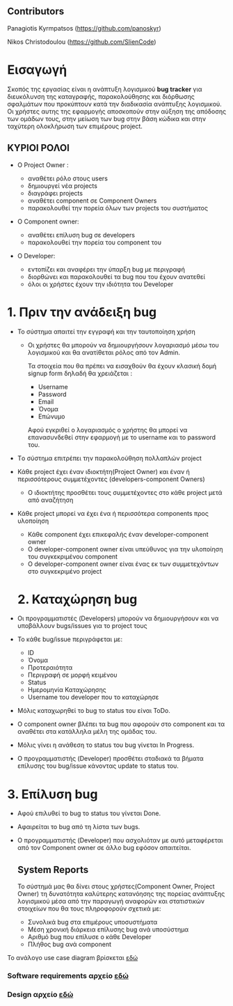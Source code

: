 ## Contributors
Panagiotis Kyrmpatsos (https://github.com/panoskyr)

Nikos Christodoulou (https://github.com/SlienCode)

# Εισαγωγή

Σκοπός της εργασίας είναι η ανάπτυξη λογισμικού **bug tracker** για διευκόλυνση της καταγραφής, παρακολούθησης και διόρθωσης σφαλμάτων που προκύπτουν κατά την διαδικασία ανάπτυξης λογισμικού. Οι χρήστες αυτης της εφαρμογής αποσκοπούν στην αύξηση της απόδοσης των ομάδων τους, στην μείωση των bug στην βάση κώδικα και  στην ταχύτερη ολοκλήρωση των επιμέρους project.

## ΚΥΡΙΟΙ ΡΟΛΟΙ

* Ο Project Owner :
  * αναθέτει ρόλο στους users
  * δημιουργεί νέα projects
  * διαγράφει projects
  * αναθέτει component σε Component Owners
  * παρακολουθεί την πορεία όλων των projects του συστήματος
  
* Ο Component owner:
  * αναθέτει επίλυση bug σε developers
  * παρακολουθεί την πορεία του component του

* O Developer:
  * εντοπίζει και αναφέρει την ύπαρξη bug με περιγραφή 
  * διορθώνει και παρακολουθεί τα bug που του έχουν ανατεθεί
  * όλοι οι χρήστες έχουν την ιδιότητα του Developer
# 1. Πριν την ανάδειξη bug
* Το σύστημα απαιτεί την εγγραφή και την ταυτοποίηση χρήση 
  * Οι χρήστες θα μπορούν να δημιουργήσουν λογαριασμό μέσω του λογισμικού και θα ανατίθεται ρόλος από τον Admin.
  
      Τα στοιχεία που θα πρέπει να εισαχθούν θα έχουν κλασική δομή signup form δηλαδή θα χρειάζεται : 

    * Username
    * Password
    * Email
    * Όνομα
    * Επώνυμο

    Aφού εγκριθεί ο λογαριασμός ο χρήστης θα μπορεί να επανασυνδεθεί στην εφαρμογή με το username και το password του.
* Τo σύστημα επιτρέπει την παρακολούθηση πολλαπλών project
* Κάθε project έχει έναν ιδιοκτήτη(Project Owner) και έναν ή περισσότερους συμμετέχοντες (developers-component Owners)
  * Ο ιδιοκτήτης προσθέτει τους συμμετέχοντες στο κάθε project μετά από αναζήτηση
* Κάθε project μπορεί να έχει ένα ή περισσότερα components προς υλοποίηση
  * Κάθε component έχει επικεφαλής έναν developer-component owner
  * O developer-component owner είναι υπεύθυνος για την υλοποίηση του συγκεκριμένου component
  * Ο developer-component owner είναι ένας εκ των συμμετεχόντων στο συγκεκριμένο project
    
  # 2. Καταχώρηση bug

* Οι προγραμματιστές (Developers) μπορούν να δημιουργήσουν και να υποβάλλουν bugs/issues για το project τους
* Το κάθε bug/issue περιγράφεται με:
  * ID 
  * Όνομα
  * Προτεραιότητα
  * Περιγραφή σε μορφή κειμένου
  * Status
  * Ημερομηνία Καταχώρησης
  * Username του developer που το καταχώρησε

* Μόλις καταχωρηθεί το bug το status του είναι ToDo.
* Ο component owner βλέπει τα bug που αφορούν στο component και τα αναθέτει στα κατάλληλα μέλη της ομάδας του.
* Μόλις γίνει η ανάθεση το status του bug γίνεται In Progress.
* Ο προγραμματιστής (Developer) προσθέτει σταδιακά τα βήματα επίλυσης του bug/issue κάνοντας update το status του.

# 3. Επίλυση bug
* Αφού επιλυθεί το bug το status του γίνεται Done.
* Αφαιρείται το bug από τη λίστα των bugs.
* Ο προγραμματιστής (Developer) που ασχολιόταν με αυτό μεταφέρεται από τον Component owner σε άλλο bug εφόσον απαιτείται. 


  ## System Reports
  Το σύστημά μας θα δίνει στους χρήστες(Component Owner, Project Owner) τη δυνατότητα καλύτερης κατανόησης της πορείας ανάπτυξης λογισμικού μέσα από την παραγωγή αναφορών και στατιστικών στοιχείων που θα τους  πληροφορούν σχετικά με:
  * Συνολικά bug στα επιμέρους υποσυστήματα
  * Μέση χρονική διάρκεια επίλυσης bug ανά υποσύστημα
  * Αριθμό bug που επίλυσε ο κάθε Developer
  * Πλήθος bug ανά component


Το ανάλογο use case diagram βρίσκεται [εδώ](docs/markdown/uml/requirements/bug_tracker_UC_diagram.png)

### Software requirements αρχείο [εδώ](docs/markdown/bt-software-requirements.md)

### Design αρχείο [εδώ](docs/markdown/design.md)



